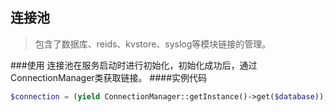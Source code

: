 ## 连接池
> 包含了数据库、reids、kvstore、syslog等模块链接的管理。

###使用
连接池在服务启动时进行初始化，初始化成功后，通过 ConnectionManager类获取链接。
####实例代码
``` php
$connection = (yield ConnectionManager::getInstance()->get($database));
```



